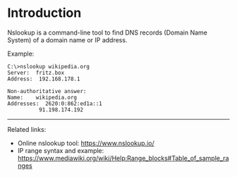 # Introduction

Nslookup is a command-line tool to find DNS records (Domain Name System) of a domain name or IP address.

Example:

```console
C:\>nslookup wikipedia.org
Server:  fritz.box
Address:  192.168.178.1

Non-authoritative answer:
Name:    wikipedia.org
Addresses:  2620:0:862:ed1a::1
          91.198.174.192
```

---

Related links:
- Online nslookup tool: https://www.nslookup.io/
- IP range syntax and example: https://www.mediawiki.org/wiki/Help:Range_blocks#Table_of_sample_ranges